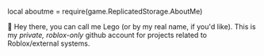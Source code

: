 local aboutme = require(game.ReplicatedStorage.AboutMe)


👋 Hey there, you can call me Lego (or by my real name, if you'd like). This is my *private, roblox-only* github account for projects related to Roblox/external systems.

